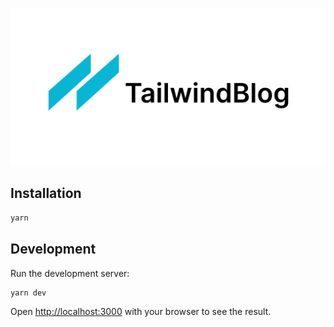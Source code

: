 ![tailwind-nextjs-banner](/public/static/images/twitter-card.png)

## Installation

```bash
yarn
```

## Development

Run the development server:

```bash
yarn dev
```

Open [http://localhost:3000](http://localhost:3000) with your browser to see the result.

